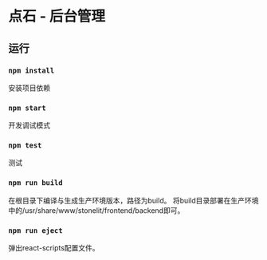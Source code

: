 # 点石 - 后台管理

## 运行

### `npm install`

安装项目依赖

### `npm start`

开发调试模式

### `npm test`

测试

### `npm run build`

在根目录下编译与生成生产环境版本，路径为build。
将build目录部署在生产环境中的/usr/share/www/stonelit/frontend/backend即可。

### `npm run eject`

弹出react-scripts配置文件。
